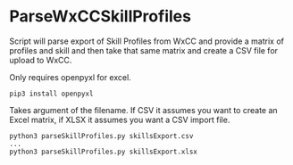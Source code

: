 # ParseWxCCSkillProfiles

Script will parse export of Skill Profiles from WxCC and provide a matrix of profiles and skill and then take that same matrix and create a CSV file for upload to WxCC.

Only requires openpyxl for excel. 

```
pip3 install openpyxl
```

Takes argument of the filename. If CSV it assumes you want to create an Excel matrix, if XLSX it assumes you want a CSV import file.
```
python3 parseSkillProfiles.py skillsExport.csv
...
python3 parseSkillProfiles.py skillsExport.xlsx
```
